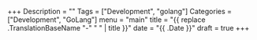 +++
Description = ""
Tags = ["Development", "golang"]
Categories = ["Development", "GoLang"]
menu = "main"
title = "{{ replace .TranslationBaseName "-" " " | title }}"
date = "{{ .Date }}"
draft = true
+++
